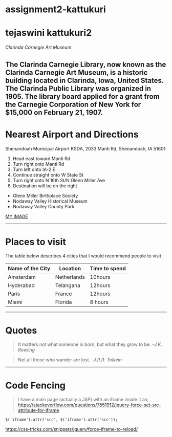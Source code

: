 # assignment2-kattukuri
# tejaswini kattukuri2
###### Clarinda Carnegie Art Museum
The Clarinda Carnegie Library, now known as **the Clarinda Carnegie Art Museum**, is a historic building located in Clarinda, Iowa, United States. The Clarinda Public Library was organized in 1905. The library board applied for a grant from the **Carnegie Corporation of New York for $15,000** on February 21, 1907.
---
# Nearest Airport and Directions
Shenandoah Municipal Airport KSDA, 2033 Manti Rd, Shenandoah, IA 51601
1. Head east toward Manti Rd
2. Turn right onto Manti Rd
3. Turn left onto IA-2 E
4. Continue straight onto W State St
5. Turn right onto N 16th St/N Glenn Miller Ave
6. Destination will be on the right

* Glenn Miller Birthplace Society
* Nodaway Valley Historical Museum
* Nodaway Valley County Park

[MY IMAGE](TEJ.jpeg)

---
# Places to visit
The table below describes 4 cities that I would recommend people to visit

|  Name of the City  |  Location  |  Time to spend  |
|--------------------|------------|-----------------|
|  Amsterdam         |Netherlands |  10hours        |
|  Hyderabad         |Telangana   | 12hours         |
|  Paris             |France      | 12hours         |
|  Miami             |Florida     | 8 hours         |

----
# Quotes
> It matters not what someone is born, but what they grow to be.
-*J.K. Rowling*

> Not all those who wander are lost.
-*J.R.R. Tolkein*

----

# Code Fencing
> I have a main page (actually a JSP) with an iframe inside it as;
<https://stackoverflow.com/questions/7551912/jquery-force-set-src-attribute-for-iframe>

```
$('iframe').attr('src', $('iframe').attr('src'));
```
<https://css-tricks.com/snippets/jquery/force-iframe-to-reload/>



